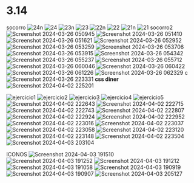 # 3.14
socorro
![24n](https://github.com/dokiAVESES/3.14/assets/164116653/0f98e017-2323-4797-a5a2-afd4496da9fb)
![24](https://github.com/dokiAVESES/3.14/assets/164116653/c1d3aa25-591f-4a44-b7ad-742ff6723bf1)
![23n](https://github.com/dokiAVESES/3.14/assets/164116653/4898cddb-3beb-49ed-8f84-f810d55ce734)
![23](https://github.com/dokiAVESES/3.14/assets/164116653/dda79e73-1e16-4fef-b5ec-851a0cf6913e)
![22n](https://github.com/dokiAVESES/3.14/assets/164116653/038d2342-da8d-4ce5-8f5a-d5939c4f3b3e)
![22](https://github.com/dokiAVESES/3.14/assets/164116653/3ba5ac57-889d-4a55-b064-377784db0e62)
![21n](https://github.com/dokiAVESES/3.14/assets/164116653/de31e996-036d-4d63-8c8f-bbf82c1bc00b)
![21](https://github.com/dokiAVESES/3.14/assets/164116653/e2dfa826-e130-4a4b-bc69-5021b3bdd730)
socorro2
![Screenshot 2024-03-26 050945](https://github.com/dokiAVESES/3.14/assets/164116653/98df01b4-e981-42a4-b2f4-1e0f955c8dc6)
![Screenshot 2024-03-26 051410](https://github.com/dokiAVESES/3.14/assets/164116653/327553a7-6f76-4782-8aad-4cc08cc041d2)
![Screenshot 2024-03-26 051621](https://github.com/dokiAVESES/3.14/assets/164116653/853d28ee-af50-4964-a61b-96b62a6e54b5)
![Screenshot 2024-03-26 052952](https://github.com/dokiAVESES/3.14/assets/164116653/d87516c2-432f-46c1-9584-64560ad1577a)
![Screenshot 2024-03-26 053259](https://github.com/dokiAVESES/3.14/assets/164116653/c4673275-3f6f-4f89-b005-27e6ff7a5c57)
![Screenshot 2024-03-26 053706](https://github.com/dokiAVESES/3.14/assets/164116653/f5abc464-0dc0-4d42-abe1-5c7cf00d964b)
![Screenshot 2024-03-26 053915](https://github.com/dokiAVESES/3.14/assets/164116653/b12b0a29-ec05-4276-b27c-e5192d21584d)
![Screenshot 2024-03-26 054342](https://github.com/dokiAVESES/3.14/assets/164116653/115342ed-8dee-49e4-878a-8540ecf786c1)
![Screenshot 2024-03-26 055237](https://github.com/dokiAVESES/3.14/assets/164116653/294c65ad-4d52-41f3-a413-208b1ba70895)
![Screenshot 2024-03-26 055712](https://github.com/dokiAVESES/3.14/assets/164116653/15c7b8e5-baa1-40c6-aa55-9690497afd35)
![Screenshot 2024-03-26 060046](https://github.com/dokiAVESES/3.14/assets/164116653/76630f56-4ccf-406b-85e9-ad9799674415)
![Screenshot 2024-03-26 060422](https://github.com/dokiAVESES/3.14/assets/164116653/3c986ded-eadd-46a0-b806-51ecebb4550f)
![Screenshot 2024-03-26 061226](https://github.com/dokiAVESES/3.14/assets/164116653/02d6996e-4bce-443b-be7c-47251e928d39)
![Screenshot 2024-03-26 062329](https://github.com/dokiAVESES/3.14/assets/164116653/ae05ec25-3b2f-456c-90f2-2a579fd1cc80)
c
![Screenshot 2024-03-26 223331](https://github.com/dokiAVESES/3.14/assets/164116653/903ccf2e-4bd0-4e18-99b7-bd1f3136fa66)
**css diner**
![Screenshot 2024-04-02 225201](https://github.com/dokiAVESES/3.14/assets/164116653/e429cde3-7355-4068-bc8e-890df77d5ee7)

![ejercicio1](https://github.com/dokiAVESES/3.14/assets/164116653/3d5df1a3-e954-44d8-a736-cc0048c3ba40)
![ejercicio2](https://github.com/dokiAVESES/3.14/assets/164116653/fd53df2d-18ac-4a2d-9bcd-df0d8b51ea8b)
![ejercicio3](https://github.com/dokiAVESES/3.14/assets/164116653/f8b3ee41-78a5-4e41-aca3-c855c6ae3a11)
![ejercicio4](https://github.com/dokiAVESES/3.14/assets/164116653/5bf57b0f-960b-4cf4-ae5f-58d876372fc8)
![ejercicio5](https://github.com/dokiAVESES/3.14/assets/164116653/1ca64260-fe58-416b-a8aa-3510acd85ae2)
![Screenshot 2024-04-02 222643](https://github.com/dokiAVESES/3.14/assets/164116653/8da7d7a2-8984-4325-877b-a3851e1c62c1)
![Screenshot 2024-04-02 222715](https://github.com/dokiAVESES/3.14/assets/164116653/19dd0f8c-a438-432d-b643-3680277e28e6)
![Screenshot 2024-04-02 222743](https://github.com/dokiAVESES/3.14/assets/164116653/417359be-1464-4076-a752-dc432b66c530)
![Screenshot 2024-04-02 222807](https://github.com/dokiAVESES/3.14/assets/164116653/c9014c86-3a91-4b11-bb14-170cc8e4f743)
![Screenshot 2024-04-02 222924](https://github.com/dokiAVESES/3.14/assets/164116653/5291a845-c1d0-4693-81d5-7b9680feb1ce)
![Screenshot 2024-04-02 222952](https://github.com/dokiAVESES/3.14/assets/164116653/17e4f9ac-bc38-4fa2-a475-3c0f34d7424f)
![Screenshot 2024-04-02 223016](https://github.com/dokiAVESES/3.14/assets/164116653/ce1b99cf-cea0-4253-8c5c-d2444b480e78)
![Screenshot 2024-04-02 223037](https://github.com/dokiAVESES/3.14/assets/164116653/8a68c509-4b86-4e50-88d6-6a9cd221f094)
![Screenshot 2024-04-02 223058](https://github.com/dokiAVESES/3.14/assets/164116653/41d37ea0-a572-4b8a-a4c2-f5630d8a8260)
![Screenshot 2024-04-02 223120](https://github.com/dokiAVESES/3.14/assets/164116653/21886524-adb3-48ff-8a23-0f47aee7f835)
![Screenshot 2024-04-02 223148](https://github.com/dokiAVESES/3.14/assets/164116653/2dd902f4-2312-40d2-80d0-7f2893777ff1)
![Screenshot 2024-04-02 223504](https://github.com/dokiAVESES/3.14/assets/164116653/003279d6-f526-4ada-94ef-5683ca53cfa9)
![Screenshot 2024-04-03 203104](https://github.com/dokiAVESES/3.14/assets/164116653/03090f69-8dba-4bf8-a7ba-526b5af204b7)


ICONOS 
![Screenshot 2024-04-03 191510](https://github.com/dokiAVESES/3.14/assets/164116653/dc85f165-6776-4ce7-82da-ebcad0c39ade)
![Screenshot 2024-04-03 191252](https://github.com/dokiAVESES/3.14/assets/164116653/3d56dcbc-a13b-4c22-b356-7eaaaaed287b)
![Screenshot 2024-04-03 191212](https://github.com/dokiAVESES/3.14/assets/164116653/c703d76c-537a-48ae-8a57-b7a2e9abcc76)
![Screenshot 2024-04-03 191058](https://github.com/dokiAVESES/3.14/assets/164116653/523c23ed-90a8-4af9-8055-d170fbc68b88)
![Screenshot 2024-04-03 190919](https://github.com/dokiAVESES/3.14/assets/164116653/6535299f-6274-41f0-86a0-6b9cc86b603f)
![Screenshot 2024-04-03 190907](https://github.com/dokiAVESES/3.14/assets/164116653/f33ab440-5f3b-4a46-9fd8-e0d57cf6d737)
![Screenshot 2024-04-03 205127](https://github.com/dokiAVESES/3.14/assets/164116653/7346eecf-03d6-4aca-9ca9-bdb95463f357)







